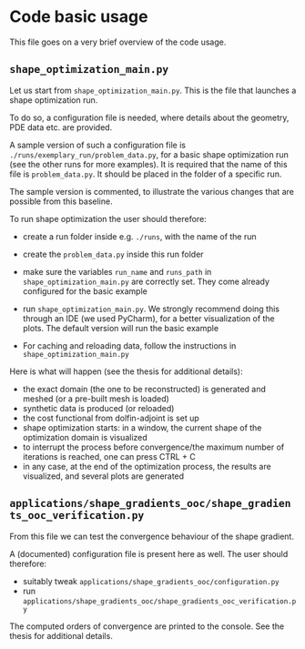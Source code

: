 # Code basic usage

This file goes on a very brief overview of the code usage.

## `shape_optimization_main.py`

Let us start from `shape_optimization_main.py`. This is the file that launches a shape optimization run.

To do so, a configuration file is needed, where details about the geometry, PDE data etc. are provided. 

A sample version of such a configuration file is `./runs/exemplary_run/problem_data.py`, for a basic shape optimization run (see the other runs for more examples). It is required that the name of this file is `problem_data.py`. It should be placed in the folder of a specific run.

The sample version is commented, to illustrate the various changes that are possible from this baseline.

To run shape optimization the user should therefore:

- create a run folder inside e.g. `./runs`, with the name of the run
- create the `problem_data.py` inside this run folder
- make sure the variables `run_name` and `runs_path` in `shape_optimization_main.py` are correctly set. They come already configured for the basic example
- run `shape_optimization_main.py`. We strongly recommend doing this through an IDE (we used PyCharm), for a better visualization of the plots.  The default version will run the basic example

- For caching and reloading data, follow the instructions in `shape_optimization_main.py`

Here is what will happen (see the thesis for additional details):
- the exact domain (the one to be reconstructed) is generated and meshed (or a pre-built mesh is loaded)
- synthetic data is produced (or reloaded)
- the cost functional from dolfin-adjoint is set up
- shape optimization starts: in a window, the current shape of the optimization domain is visualized
- to interrupt the process before convergence/the maximum number of iterations is reached, one can press CTRL + C
- in any case, at the end of the optimization process, the results are visualized, and several plots are generated

## `applications/shape_gradients_ooc/shape_gradients_ooc_verification.py`

From this file we can test the convergence behaviour of the shape gradient.

A (documented) configuration file is present here as well. The user should therefore:

- suitably tweak `applications/shape_gradients_ooc/configuration.py`
- run `applications/shape_gradients_ooc/shape_gradients_ooc_verification.py`

The computed orders of convergence are printed to the console. See the thesis for additional details.

